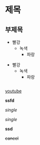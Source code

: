 # 제목

## 부제목

* 빨강
  * 녹색
    * 파랑

> 

+ 빨강
  + 녹색
    + 파랑

```[c

```

[youtube](https://youtube.com)

**ssfd**

*single*

_single_

__ssd__

~~cancel~~





